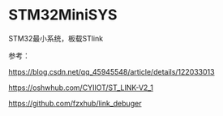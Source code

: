 # STM32MiniSYS
STM32最小系统，板载STlink

参考：

https://blog.csdn.net/qq_45945548/article/details/122033013

https://oshwhub.com/CYIIOT/ST_LINK-V2_1

https://github.com/fzxhub/link_debuger

